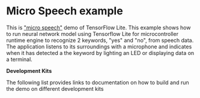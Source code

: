 # **Micro Speech** example
This is ["micro speech"](https://github.com/tensorflow/tflite-micro/tree/main/tensorflow/lite/micro/examples/micro_speech) demo of TensorFlow Lite. 
This example shows how to run neural network model using Tensorflow Lite for microcontroller runtime engine to recognize 2 keywords, "yes" and "no", from speech data.
The application listens to its surroundings with a microphone and indicates when it has detected a the keyword by lighting an LED or displaying data on a terminal.

**Development Kits**

The following list provides links to documentation on how to build and run the demo on different development kits
